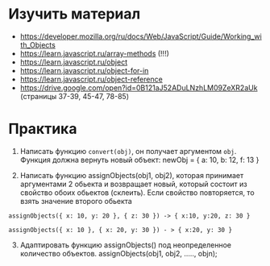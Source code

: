 ﻿# Изучить материал

* https://developer.mozilla.org/ru/docs/Web/JavaScript/Guide/Working_with_Objects
* https://learn.javascript.ru/array-methods (!!!)
* https://learn.javascript.ru/object
* https://learn.javascript.ru/object-for-in
* https://learn.javascript.ru/object-reference
* https://drive.google.com/open?id=0B121aJ52ADuLNzhLM09ZeXR2aUk (страницы 37-39, 45-47, 78-85)

# Практика
1) Написать функцию `convert(obj)`, он получает аргументом `obj`.
Функция должна вернуть новый объект:
    newObj = {
        a: 10,
        b: 12,
        f: 13
    }


2) Написать функцию assignObjects(obj1, obj2), которая принимает аргументами 2 обьекта и возвращает новый, который состоит из свойство обоих обьектов (склеить). Если свойство повторяется, то взять значение второго обьекта

```
assignObjects({ x: 10, y: 20 }, { z: 30 }) -> { x:10, y:20, z: 30 }

assignObjects({ x: 10 }, { x: 20, y: 30 }) - > { x:20, y: 30 }
```

3) Адаптировать функцию assignObjects() под неопределенное количество объектов. assignObjects(obj1, obj2, ....., objn);




